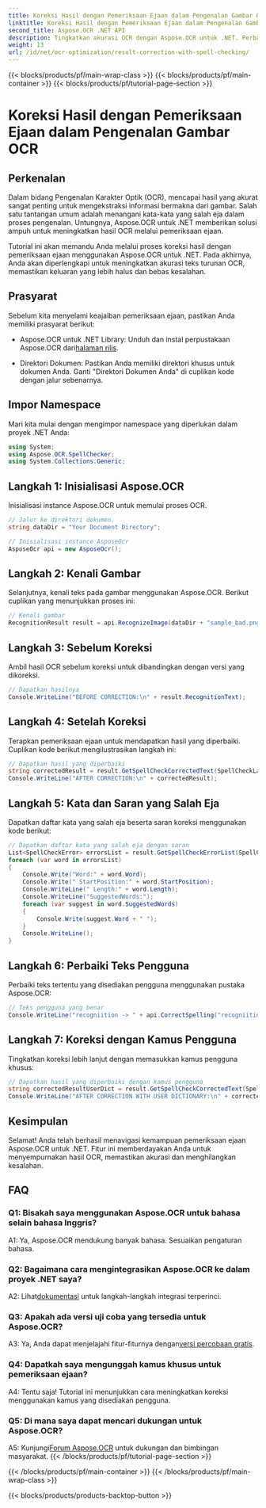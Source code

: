 ```yaml
---
title: Koreksi Hasil dengan Pemeriksaan Ejaan dalam Pengenalan Gambar OCR
linktitle: Koreksi Hasil dengan Pemeriksaan Ejaan dalam Pengenalan Gambar OCR
second_title: Aspose.OCR .NET API
description: Tingkatkan akurasi OCR dengan Aspose.OCR untuk .NET. Perbaiki ejaan, sesuaikan kamus, dan dapatkan pengenalan teks bebas kesalahan dengan mudah.
weight: 13
url: /id/net/ocr-optimization/result-correction-with-spell-checking/
---
```


{{< blocks/products/pf/main-wrap-class >}}
{{< blocks/products/pf/main-container >}}
{{< blocks/products/pf/tutorial-page-section >}}

# Koreksi Hasil dengan Pemeriksaan Ejaan dalam Pengenalan Gambar OCR

## Perkenalan

Dalam bidang Pengenalan Karakter Optik (OCR), mencapai hasil yang akurat sangat penting untuk mengekstraksi informasi bermakna dari gambar. Salah satu tantangan umum adalah menangani kata-kata yang salah eja dalam proses pengenalan. Untungnya, Aspose.OCR untuk .NET memberikan solusi ampuh untuk meningkatkan hasil OCR melalui pemeriksaan ejaan.

Tutorial ini akan memandu Anda melalui proses koreksi hasil dengan pemeriksaan ejaan menggunakan Aspose.OCR untuk .NET. Pada akhirnya, Anda akan diperlengkapi untuk meningkatkan akurasi teks turunan OCR, memastikan keluaran yang lebih halus dan bebas kesalahan.

## Prasyarat

Sebelum kita menyelami keajaiban pemeriksaan ejaan, pastikan Anda memiliki prasyarat berikut:

-  Aspose.OCR untuk .NET Library: Unduh dan instal perpustakaan Aspose.OCR dari[halaman rilis](https://releases.aspose.com/ocr/net/).

- Direktori Dokumen: Pastikan Anda memiliki direktori khusus untuk dokumen Anda. Ganti "Direktori Dokumen Anda" di cuplikan kode dengan jalur sebenarnya.

## Impor Namespace

Mari kita mulai dengan mengimpor namespace yang diperlukan dalam proyek .NET Anda:

```csharp
using System;
using Aspose.OCR.SpellChecker;
using System.Collections.Generic;
```

## Langkah 1: Inisialisasi Aspose.OCR

Inisialisasi instance Aspose.OCR untuk memulai proses OCR.

```csharp
// Jalur ke direktori dokumen.
string dataDir = "Your Document Directory";

// Inisialisasi instance AsposeOcr
AsposeOcr api = new AsposeOcr();
```

## Langkah 2: Kenali Gambar

Selanjutnya, kenali teks pada gambar menggunakan Aspose.OCR. Berikut cuplikan yang menunjukkan proses ini:

```csharp
// Kenali gambar
RecognitionResult result = api.RecognizeImage(dataDir + "sample_bad.png", new RecognitionSettings(Language.Eng));
```

## Langkah 3: Sebelum Koreksi

Ambil hasil OCR sebelum koreksi untuk dibandingkan dengan versi yang dikoreksi.

```csharp
// Dapatkan hasilnya
Console.WriteLine("BEFORE CORRECTION:\n" + result.RecognitionText);
```

## Langkah 4: Setelah Koreksi

Terapkan pemeriksaan ejaan untuk mendapatkan hasil yang diperbaiki. Cuplikan kode berikut mengilustrasikan langkah ini:

```csharp
// Dapatkan hasil yang diperbaiki
string correctedResult = result.GetSpellCheckCorrectedText(SpellCheckLanguage.Eng);
Console.WriteLine("AFTER CORRECTION:\n" + correctedResult);
```

## Langkah 5: Kata dan Saran yang Salah Eja

Dapatkan daftar kata yang salah eja beserta saran koreksi menggunakan kode berikut:

```csharp
// Dapatkan daftar kata yang salah eja dengan saran
List<SpellCheckError> errorsList = result.GetSpellCheckErrorList(SpellCheckLanguage.Eng);
foreach (var word in errorsList)
{
	Console.Write("Word:" + word.Word);
	Console.Write(" StartPosition:" + word.StartPosition);
	Console.WriteLine(" Length:" + word.Length);
	Console.WriteLine("SuggestedWords:");
	foreach (var suggest in word.SuggestedWords)
	{
		Console.Write(suggest.Word + " ");
	}
	Console.WriteLine();
}
```

## Langkah 6: Perbaiki Teks Pengguna

Perbaiki teks tertentu yang disediakan pengguna menggunakan pustaka Aspose.OCR:

```csharp
// Teks pengguna yang benar
Console.WriteLine("recogniition -> " + api.CorrectSpelling("recogniition"));
```

## Langkah 7: Koreksi dengan Kamus Pengguna

Tingkatkan koreksi lebih lanjut dengan memasukkan kamus pengguna khusus:

```csharp
// Dapatkan hasil yang diperbaiki dengan kamus pengguna
string correctedResultUserDict = result.GetSpellCheckCorrectedText(SpellCheckLanguage.Eng, dataDir+"dictionary.txt");
Console.WriteLine("AFTER CORRECTION WITH USER DICTIONARY:\n" + correctedResultUserDict);
```

## Kesimpulan

Selamat! Anda telah berhasil menavigasi kemampuan pemeriksaan ejaan Aspose.OCR untuk .NET. Fitur ini memberdayakan Anda untuk menyempurnakan hasil OCR, memastikan akurasi dan menghilangkan kesalahan.

## FAQ

### Q1: Bisakah saya menggunakan Aspose.OCR untuk bahasa selain bahasa Inggris?

A1: Ya, Aspose.OCR mendukung banyak bahasa. Sesuaikan pengaturan bahasa.

### Q2: Bagaimana cara mengintegrasikan Aspose.OCR ke dalam proyek .NET saya?

 A2: Lihat[dokumentasi](https://reference.aspose.com/ocr/net/) untuk langkah-langkah integrasi terperinci.

### Q3: Apakah ada versi uji coba yang tersedia untuk Aspose.OCR?

 A3: Ya, Anda dapat menjelajahi fitur-fiturnya dengan[versi percobaan gratis](https://releases.aspose.com/).

### Q4: Dapatkah saya mengunggah kamus khusus untuk pemeriksaan ejaan?

A4: Tentu saja! Tutorial ini menunjukkan cara meningkatkan koreksi menggunakan kamus yang disediakan pengguna.

### Q5: Di mana saya dapat mencari dukungan untuk Aspose.OCR?

 A5: Kunjungi[Forum Aspose.OCR](https://forum.aspose.com/c/ocr/16) untuk dukungan dan bimbingan masyarakat.
{{< /blocks/products/pf/tutorial-page-section >}}

{{< /blocks/products/pf/main-container >}}
{{< /blocks/products/pf/main-wrap-class >}}

{{< blocks/products/products-backtop-button >}}
